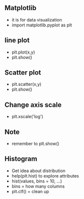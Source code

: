 ## Matplotlib
* it is for data visualization
* import matplotlib.pyplot as plt

## line plot
* plt.plot(x,y)
* plt.show()

## Scatter plot
* plt.scatter(x,y)
* plt.show()

## Change axis scale
* plt.xscale('log')

## Note
* remember to plt.show()

## Histogram
* Get idea about distribution
* help(plt.hist) to explore attributes
* hist(values, bins = 10, ...)
* bins = how many columns
* plt.clf() = clean up
